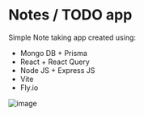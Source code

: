 # Notes / TODO app 
Simple Note taking app created using: 
* Mongo DB + Prisma
* React + React Query
* Node JS + Express JS
* Vite
* Fly.io

![image](https://user-images.githubusercontent.com/39216605/206802139-261555e8-56ce-49bc-9e2f-27651cb3d910.png)
